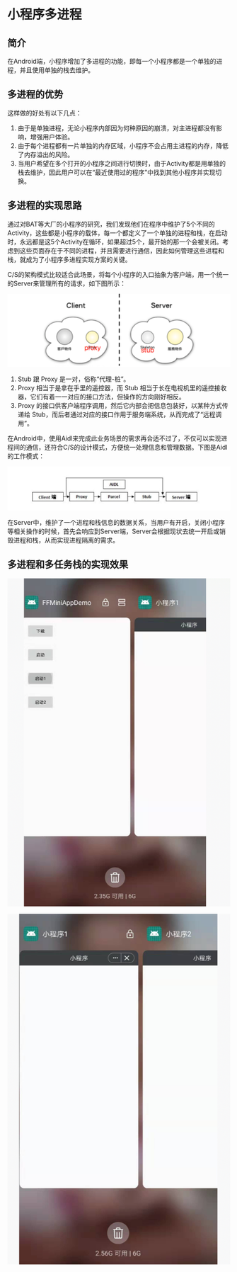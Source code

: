 <!-- toc -->

# 小程序多进程

## 简介

在Android端，小程序增加了多进程的功能，即每一个小程序都是一个单独的进程，并且使用单独的栈去维护。

## 多进程的优势

这样做的好处有以下几点：
1. 由于是单独进程，无论小程序内部因为何种原因的崩溃，对主进程都没有影响，增强用户体验。
2. 由于每个进程都有一片单独的内存区域，小程序不会占用主进程的内存，降低了内存溢出的风险。
3. 当用户希望在多个打开的小程序之间进行切换时，由于Activity都是用单独的栈去维护，因此用户可以在“最近使用过的程序”中找到其他小程序并实现切换。

## 多进程的实现思路

通过对BAT等大厂的小程序的研究，我们发现他们在程序中维护了5个不同的Activity，这些都是小程序的载体，每一个都定义了一个单独的进程和栈，在启动时，永远都是这5个Activity在循环，如果超过5个，最开始的那一个会被关闭。考虑到这些页面存在于不同的进程，并且需要进行通信，因此如何管理这些进程和栈，就成为了小程序多进程实现方案的关键。

C/S的架构模式比较适合此场景，将每个小程序的入口抽象为客户端，用一个统一的Server来管理所有的请求，如下图所示：

![avatar](CS.png)

1. Stub 跟 Proxy 是一对，俗称“代理-桩”。
2. Proxy 相当于是拿在手里的遥控器，而 Stub 相当于长在电视机里的遥控接收器，它们有着一一对应的接口方法，但操作的方向刚好相反。
3. Proxy 的接口供客户端程序调用，然后它内部会把信息包装好，以某种方式传递给 Stub，而后者通过对应的接口作用于服务端系统，从而完成了“远程调用”。

在Android中，使用Aidl来完成此业务场景的需求再合适不过了，不仅可以实现进程间的通信，还符合C/S的设计模式，方便统一处理信息和管理数据。下图是Aidl的工作模式：

![avatar](aidl.png)

在Server中，维护了一个进程和栈信息的数据关系，当用户有开启，关闭小程序等相关操作的时候，首先会响应到Server端，Server会根据现状去统一开启或销毁进程和栈，从而实现进程隔离的需求。

## 多进程和多任务栈的实现效果

![avatar](example1.png)

![avatar](example2.png)
